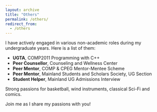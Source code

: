 ```yaml
---
layout: archive
title: "Others"
permalink: /others/
redirect_from:
  - /others
---
```


I have actively engaged in various non-academic roles during my undergraduate years. Here is a list of them:

- **UGTA**, COMP2011 Programming with C++
- **Peer Counsellor**, Counseling and Wellness Center
- **Peer Mentor**, COMP & CPEG Mentor-Mentee Scheme
- **Peer Mentor**, Mainland Students and Scholars Society, UG Section
- **Student Helper**, Mainland UG Admissions Interview

Strong passions for basketball, wind instruments, classical Sci-Fi and comics. 

Join me as I share my passions with you!